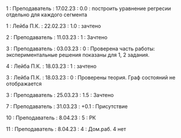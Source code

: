 1 : Преподаватель : 17.02.23 : 0.0 : построить уравнение регресии отдельно для каждого сегмента

1 : Лейба П.К. : 22.02.23 : 1.0 : зачтено

2 : Преподаватель : 11.03.23 : 1 : Зачтено

3 : Преподаватель : 03.03.23 : 0 : Проверена часть работы: экспериментальные решения показаны для 1, 2 задания.

4 : Лейба П.К. : 18.03.23 : 1 : зачтено

3 : Лейба П.К. : 18.03.23 : 0 : Проверены теория. Граф состояний не отображается

3 : Преподаватель : 25.03.23 : 1.5 : Зачтено

7 : Преподаватель : 31.03.23 : +0.1 : Присутствие

10 : Преподаватель : 8.04.23 : 5 : РК

11 : Преподаватель : 8.04.23 : 4 : Дом.раб. 4 нет

